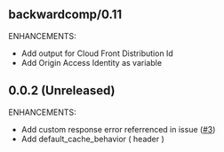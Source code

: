 ## backwardcomp/0.11
ENHANCEMENTS:
* Add output for Cloud Front Distribution Id
* Add Origin Access Identity as variable

## 0.0.2 (Unreleased)
ENHANCEMENTS:

* Add custom response error referrenced in issue ([#3](https://github.com/zoitech/terraform-aws-cloudfront/issues/3))
* Add default_cache_behavior ( header )
